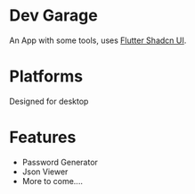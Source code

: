 # Dev Garage

An App with some tools, uses [Flutter Shadcn UI](https://flutter-shadcn-ui.mariuti.com/).

# Platforms

Designed for desktop

# Features
- Password Generator
- Json Viewer
- More to come....
